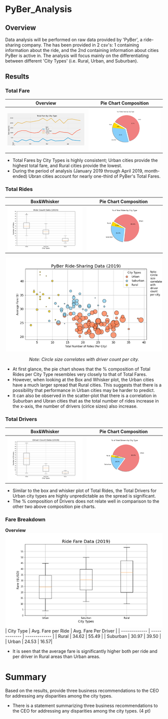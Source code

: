 # PyBer_Analysis

## Overview
Data analysis will be performed on raw data provided by 'PyBer', a ride-sharing company. The has been provided in 2 csv's: 1 containing information about the ride, and the 2nd containing information about cities PyBer is active in. The analysis will focus mainly on the differentiating between different 'City Types' (i.e. Rural, Urban, and Suburban).


## Results

### Total Fare

| Overview | Pie Chart Composition |
| ------------- | ------------- |
| ![Graphical Representation](analysis/PyBer_fare_summary.png) | ![](analysis/Fig5.png) |

- Total Fares by City Types is highly consistent; Urban cities provide the highest total fare, and Rural cities provide the lowest.
- During the period of analysis (January 2019 through April 2019, month-ended) Ubran cities account for nearly one-third of PyBer's Total Fares.

### Total Rides
| Box&Whisker | Pie Chart Composition |
| ------------- | ------------- |
|![](analysis/Fig2.png) | ![](analysis/Fig6.png) |

<p align="center">
  <img width="500" height="300" src="analysis/Fig1.png">
</p>
<p align="center">
<i>Note: Circle size correlates with driver count per city.</i>
</p>

- At first glance, the pie chart shows that the % composition of Total Rides per City Type resembles very closely to that of Total Fares.
- However, when looking at the Box and Whisker plot, the Urban cities have a much larger spread that Rural cities. This suggests that there is a possibility that performance in Urban cities may be harder to predict.
- It can also be observed in the scatter-plot that there is a correlation in Suburban and Ubran cities that as the total number of rides increase in the x-axis, the number of drivers (cirlce sizes) also increase.


### Total Drivers

| Box&Whisker | Pie Chart Composition |
| ------------- | ------------- |
|![](analysis/Fig4.png) | ![](analysis/Fig7.png) |

- Similar to the box and whisker plot of Total Rides, the Total Drivers for Urban city types are highly unpredictable as the spread is significant.
- The % composition of Drivers does not relate well in comparison to the other two above composition pie charts.



### Fare Breakdown
<b>Overview</b><br>
![](analysis/Fig3.png) 
| City Type  | Avg. Fare per Ride | Avg. Fare Per Driver |
| ------------- | ------------- | ------------- |
| Rural | 34.62 | 55.49 |
| Suburban | 30.97 | 39.50 |
| Urban | 24.53 | 16.57|

- It is seen that the average fare is significantly higher both per ride and per driver in Rural areas than Urban areas.

# Summary
Based on the results, provide three business recommendations to the CEO for addressing any disparities among the city types.
- There is a statement summarizing three business recommendations to the CEO for addressing any disparities among the city types. (4 pt)

